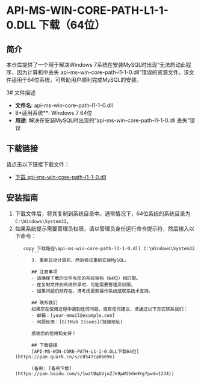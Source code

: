 # API-MS-WIN-CORE-PATH-L1-1-0.DLL 下载（64位）

 ## 简介
 本仓库提供了一个用于解决Windows 7系统在安装MySQL时出现“无法启动此程序，因为计算机中丢失 api-ms-win-core-path-l1-1-0.dll”错误的资源文件。该文件适用于64位系统，可帮助用户顺利完成MySQL的安装。

 3# 文件描述
 - **文件名**: api-ms-win-core-path-l1-1-0.dll
 - 8*适用系统**: Windows 7 64位
 - **用途**: 解决在安装MySQL时出现的“api-ms-win-core-path-l1-1-0.dll 丢失”错误

 ## 下载链接
 请点击以下链接下载文件：
 - [下载 api-ms-win-core-path-l1-1-0.dll](链接地址)

 ## 安装指南
 1. 下载文件后，将其复制到系统目录中。通常情况下，64位系统的系统目录为 `C:\Windows\System32`。
 2. 如果系统提示需要管理员权限，请以管理员身份运行命令提示符，然后输入以下命令：
    ```shell
       copy 下载路径\api-ms-win-core-path-l1-1-0.dll C:\Windows\System32
          ```
          3. 重新启动计算机，然后尝试重新安装MySQL。

          ## 注意事项
          - 请确保下载的文件与您的系统架构（64位）相匹配。
          - 在复制文件到系统目录时，可能需要管理员权限。
          - 如果问题仍然存在，请考虑更新操作系统或联系技术支持。

          ## 联系我们
          如果您在使用过程中遇到任何问题，或有任何建议，请通过以下方式联系我们：
          - 邮箱：[your-email@example.com]
          - 问题反馈：[GitHub Issues](链接地址)

          感谢您的使用和支持！

          ## 下载链接
          [API-MS-WIN-CORE-PATH-L1-1-0.DLL下载64位](https://pan.quark.cn/s/c8547ca0b69e) 

          (备用: [备用下载](https://pan.baidu.com/s/1wztBqUVjoZJk9pW1SdnHXg?pwd=1234))
